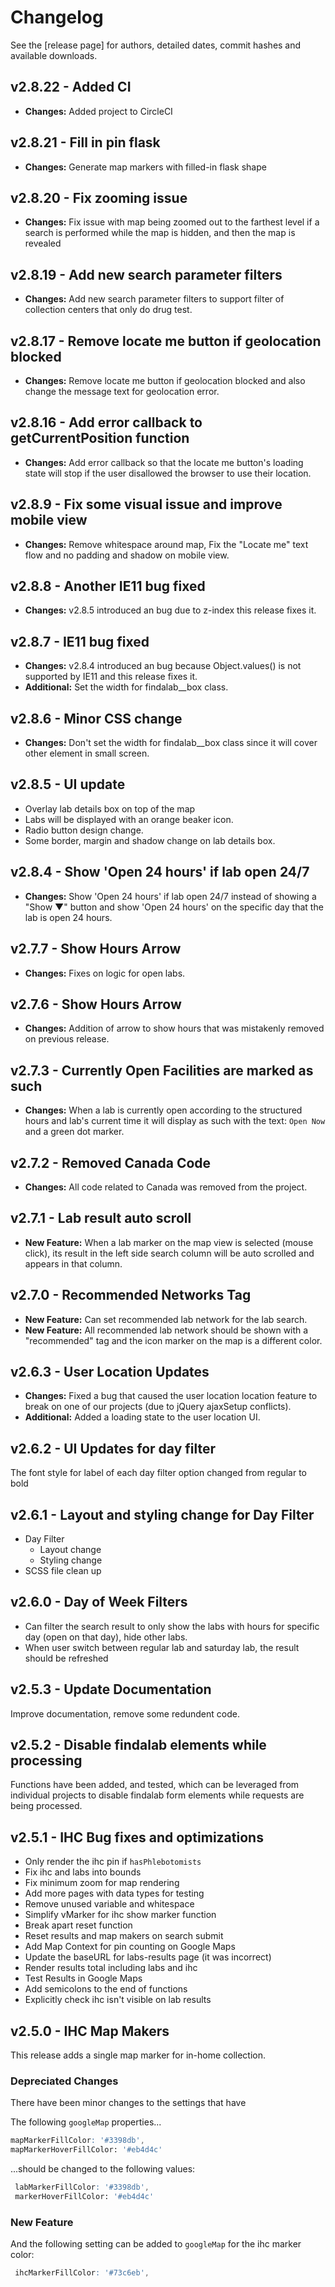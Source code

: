 # Changelog

See the [release page] for authors, detailed dates, commit hashes and available downloads.

## v2.8.22  - Added CI

- **Changes:** Added project to CircleCI

## v2.8.21  - Fill in pin flask

- **Changes:** Generate map markers with filled-in flask shape

## v2.8.20  - Fix zooming issue

- **Changes:** Fix issue with map being zoomed out to the farthest level if a search is performed while the map is hidden, and then the map is revealed

## v2.8.19 - Add new search parameter filters

- **Changes:** Add new search parameter filters to support filter of collection centers that only do drug test.

## v2.8.17 - Remove locate me button if geolocation blocked

- **Changes:** Remove locate me button if geolocation blocked and also change the message text for geolocation error.

## v2.8.16 - Add error callback to getCurrentPosition function

- **Changes:** Add error callback so that the locate me button's loading state will stop if the user disallowed the
browser to use their location.

## v2.8.9 - Fix some visual issue and improve mobile view

- **Changes:** Remove whitespace around map, Fix the "Locate me" text flow and no padding and shadow on mobile view.

## v2.8.8 - Another IE11 bug fixed

- **Changes:** v2.8.5 introduced an bug due to z-index this release fixes it.

## v2.8.7 - IE11 bug fixed

- **Changes:** v2.8.4 introduced an bug because Object.values() is not supported by IE11 and this release fixes it.
- **Additional:** Set the width for findalab__box class.

## v2.8.6 - Minor CSS change

- **Changes:** Don't set the width for findalab__box class since it will cover other element in small screen.

## v2.8.5 - UI update

- Overlay lab details box on top of the map
- Labs will be displayed with an orange beaker icon.
- Radio button design change.
- Some border, margin and shadow change on lab details box.

## v2.8.4 - Show 'Open 24 hours' if lab open 24/7

- **Changes:** Show 'Open 24 hours' if lab open 24/7 instead of showing a "Show ▼" button and show 'Open 24 hours' on the specific day that the lab is open 24 hours.

## v2.7.7 - Show Hours Arrow

- **Changes:** Fixes on logic for open labs.

## v2.7.6 - Show Hours Arrow

- **Changes:** Addition of arrow to show hours that was mistakenly removed on previous release.

## v2.7.3 - Currently Open Facilities are marked as such

- **Changes:** When a lab is currently open according to the structured hours and lab's current time it will display as such with the text: `Open Now` and a green dot marker.

## v2.7.2 - Removed Canada Code

- **Changes:** All code related to Canada was removed from the project.

## v2.7.1 - Lab result auto scroll

- **New Feature:** When a lab marker on the map view is selected (mouse click), its result in the left side search column will be auto scrolled and appears in that column.

## v2.7.0 - Recommended Networks Tag

- **New Feature:** Can set recommended lab network for the lab search.
- **New Feature:** All recommended lab network should be shown with a "recommended" tag and the icon marker on the map is a different color.

## v2.6.3 - User Location Updates

- **Changes:** Fixed a bug that caused the user location location feature to break on one of our projects (due to jQuery ajaxSetup conflicts).
- **Additional:** Added a loading state to the user location UI.

## v2.6.2 - UI Updates for day filter

The font style for label of each day filter option changed from regular to bold

## v2.6.1 - Layout and styling change for Day Filter

* Day Filter
  * Layout change
  * Styling change
* SCSS file clean up

## v2.6.0 - Day of Week Filters

- Can filter the search result to only show the labs with hours for specific day (open on that day), hide other labs.
- When user switch between regular lab and saturday lab, the result should be refreshed

## v2.5.3 - Update Documentation

Improve documentation, remove some redundent code.

## v2.5.2 - Disable findalab elements while processing

Functions have been added, and tested, which can be leveraged from individual projects to disable findalab form elements while requests are being processed.

## v2.5.1 - IHC Bug fixes and optimizations

- Only render the ihc pin if `hasPhlebotomists`
- Fix ihc and labs into bounds
- Fix minimum zoom for map rendering
- Add more pages with data types for testing
- Remove unused variable and whitespace
- Simplify vMarker for ihc show marker function
- Break apart reset function
- Reset results and map makers on search submit
- Add Map Context for pin counting on Google Maps
- Update the baseURL for labs-results page (it was incorrect)
- Render results total including labs and ihc
- Test Results in Google Maps
- Add semicolons to the end of functions
- Explicitly check ihc isn't visible on lab results

## v2.5.0  - IHC Map Makers

This release adds a single map marker for in-home collection.

### Depreciated Changes

There have been minor changes to the settings that have

The following `googleMap` properties...

```scss
mapMarkerFillColor: '#3398db',
mapMarkerHoverFillColor: '#eb4d4c'
```

...should be changed to the following values:

```scss
 labMarkerFillColor: '#3398db',
 markerHoverFillColor: '#eb4d4c'
```

### New Feature

 And the following setting can be added to `googleMap` for the ihc marker color:

```scss
 ihcMarkerFillColor: '#73c6eb',
```
